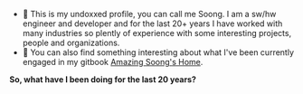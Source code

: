 - 👋 This is my undoxxed profile, you can call me Soong. I am a sw/hw engineer and developer and for the last 20+ years I have worked with many industries so plently of experience with some interesting projects, people and organizations.
- 👀 You can also find something interesting about what I've been currently engaged in my gitbook [Amazing Soong's Home](https://soong.gitbook.io/home/).

**So, what have I been doing for the last 20 years?**



<!---
- 🌱 I’m currently learning ...
- 💞️ I’m looking to collaborate on ...
- 📫 How to reach me ...
soong162/soong162 is a ✨ special ✨ repository because its `README.md` (this file) appears on your GitHub profile.
You can click the Preview link to take a look at your changes.
--->
